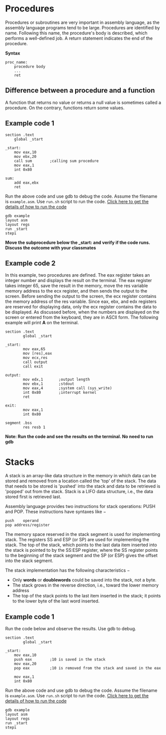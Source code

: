 # Procedures

Procedures or subroutines are very important in assembly language, as the assembly language programs tend to be large. Procedures are identified by name. Following this name, the procedure's body is described, which performs a well-defined job. A return statement indicates the end of the procedure.

**Syntax**

``` assembly
proc_name:
	procedure body
	...
	ret
```

## Difference between a procedure and a function  
A function that returns no value or returns a null value is sometimes called a procedure. On the contrary, functions return some values.

## Example code 1

``` assembly
section .text
	global _start

_start:
	mov eax,10
	mov ebx,20
	call sum		;calling sum procedure
	mov eax,1
	int 0x80

sum:
	add eax,ebx
	ret
```

Run the above code and use gdb to debug the code. Assume the filename is `example.asm`. Use `run.sh` script to run the code. [Click here to get the details of how to run the code](https://sdccd-edu.zoom.us/rec/share/Heesw_hE-h9W58AAEX5HiNeiK4EsemWVhI5Vo7bCgeaG_ZrgPhmz-fUk2-tOmvFS.KVW8wyIHQqL2A2dd?startTime=1678767400000) 

```
gdb example
layout asm
layout regs
run _start
stepi
```

**Move the subprocedure below the _start: and verify if the code runs. Discuss the outcome with your classmates**

## Example code 2

In this example, two procedures are defined. The eax register takes an integer number and displays the result on the terminal. The eax register takes integer 65, save the result in the memory, move the res variable memory address to the ecx register, and then sends the output to the screen. Before sending the output to the screen, the ecx register contains the memory address of the res variable. Since eax, ebx, and edx registers are reserved for displaying data, only the ecx register contains the data to be displayed. As discussed before, when the numbers are displayed on the screen or entered from the keyboard, they are in ASCII form. The following example will print **A** on the terminal.

``` assembly
section .text
        global _start

_start:
        mov eax,65
        mov [res],eax
        mov ecx,res
        call output
        call exit

output:
        mov edx,1       ;output length
        mov ebx,1       ;stdout
        mov eax,4       ;system call (sys_write)
        int 0x80        ;interrupt kernel
        ret

exit:
        mov eax,1
        int 0x80

segment .bss
        res resb 1
```

**Note: Run the code and see the results on the terminal. No need to run gdb**

# Stacks

A stack is an array-like data structure in the memory in which data can be stored and removed from a location called the 'top' of the stack. The data that needs to be stored is 'pushed' into the stack and data to be retrieved is 'popped' out from the stack. Stack is a LIFO data structure, i.e., the data stored first is retrieved last.

Assembly language provides two instructions for stack operations: PUSH and POP. These instructions have syntaxes like −

```assembly
push	operand
pop	address/register
```

The memory space reserved in the stack segment is used for implementing stack. The registers SS and ESP (or SP) are used for implementing the stack. The top of the stack, which points to the last data item inserted into the stack is pointed to by the SS:ESP register, where the SS register points to the beginning of the stack segment and the SP (or ESP) gives the offset into the stack segment.

The stack implementation has the following characteristics −

- Only **words** or **doublewords** could be saved into the stack, not a byte.
- The stack grows in the reverse direction, i.e., toward the lower memory address
- The top of the stack points to the last item inserted in the stack; it points to the lower byte of the last word inserted.

## Example code 1

Run the code below and observe the results. Use gdb to debug.

``` assembly
section .text
        global _start

_start:
	mov eax,10
	push eax		;10 is saved in the stack
	mov eax,20
	pop eax			;10 is removed from the stack and saved in the eax

	mov eax,1
	int 0x80
```
Run the above code and use gdb to debug the code. Assume the filename is `example.asm`. Use `run.sh` script to run the code. [Click here to get the details of how to run the code](https://sdccd-edu.zoom.us/rec/share/Heesw_hE-h9W58AAEX5HiNeiK4EsemWVhI5Vo7bCgeaG_ZrgPhmz-fUk2-tOmvFS.KVW8wyIHQqL2A2dd?startTime=1678767400000) 
```
gdb example
layout asm
layout regs
run _start
stepi
```

